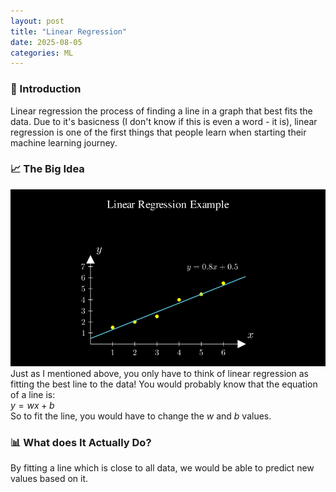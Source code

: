 ```yaml
---
layout: post
title: "Linear Regression"
date: 2025-08-05
categories: ML
---
```


### 📌 Introduction
Linear regression the process of finding a line in a graph that best fits the data. Due to it's basicness (I don't know if this is even a word - it is), linear regression is one of the first things that people learn when starting their machine learning journey.

### 📈 The Big Idea
![Linear regression example](/assets/images/posts/2025/linear-regression/linear_regression_example.png)<br>
Just as I mentioned above, you only have to think of linear regression as fitting the best line to the data! You would probably know that the equation of a line is:<br>
$`y = wx + b`$<br>
So to fit the line, you would have to change the $`w`$ and $`b`$ values.

### 📊 What does It Actually Do?
By fitting a line which is close to all data, we would be able to predict new values based on it.
